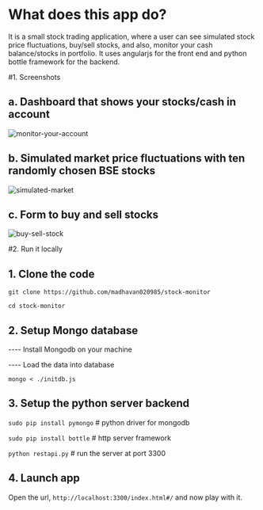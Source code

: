 # What does this app do?
It is a small stock trading application, where a user can see simulated stock price fluctuations, buy/sell stocks, and also, monitor your cash balance/stocks in portfolio. It uses angularjs for the front end and python bottle framework for the backend.

#1. Screenshots
## a. Dashboard that shows your stocks/cash in account
![monitor-your-account](https://cloud.githubusercontent.com/assets/4812767/22501312/46915fe6-e88e-11e6-9367-38a66a3f80b0.png)

## b. Simulated market price fluctuations with ten randomly chosen BSE stocks
![simulated-market](https://cloud.githubusercontent.com/assets/4812767/22501285/2d6f563a-e88e-11e6-939d-e0fc94098a42.png)

## c. Form to buy and sell stocks
![buy-sell-stock](https://cloud.githubusercontent.com/assets/4812767/22501317/4ebb6432-e88e-11e6-84bb-884f740e4d90.png)

#2. Run it locally
## 1. Clone the code
`git clone https://github.com/madhavan020985/stock-monitor`

`cd stock-monitor`

## 2. Setup Mongo database
---- Install Mongodb on your machine

---- Load the data into database

`mongo < ./initdb.js`

## 3. Setup the python server backend
`sudo pip install pymongo` # python driver for mongodb

`sudo pip install bottle`  # http server framework

`python restapi.py`        # run the server at port 3300

## 4. Launch app
Open the url, `http://localhost:3300/index.html#/` and now play with it.